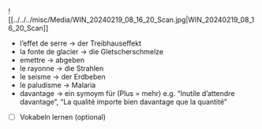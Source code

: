 ![[../../../misc/Media/WIN_20240219_08_16_20_Scan.jpg|WIN_20240219_08_16_20_Scan]]

- l’effet de serre  → der Treibhauseffekt
- la fonte de glacier → die Gletscherschmelze
- emettre → abgeben 
- le rayonne → die Strahlen
- le seisme → der Erdbeben 
- le paludisme → Malaria 
- davantage → ein symoym für (Plus = mehr) e.g. “Inutile d’attendre davantage”, “La qualité importe bien davantage que la quantité” 

- [ ] Vokabeln lernen (optional)